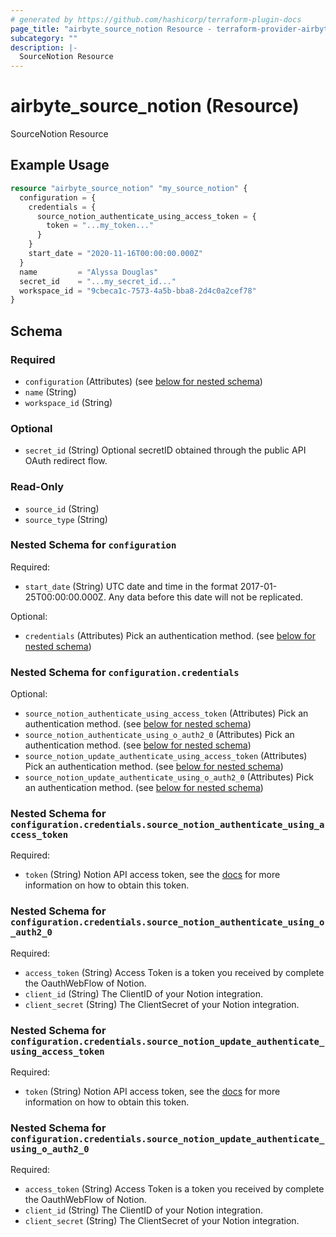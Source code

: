 ```yaml
---
# generated by https://github.com/hashicorp/terraform-plugin-docs
page_title: "airbyte_source_notion Resource - terraform-provider-airbyte"
subcategory: ""
description: |-
  SourceNotion Resource
---
```


# airbyte_source_notion (Resource)

SourceNotion Resource

## Example Usage

```terraform
resource "airbyte_source_notion" "my_source_notion" {
  configuration = {
    credentials = {
      source_notion_authenticate_using_access_token = {
        token = "...my_token..."
      }
    }
    start_date = "2020-11-16T00:00:00.000Z"
  }
  name         = "Alyssa Douglas"
  secret_id    = "...my_secret_id..."
  workspace_id = "9cbeca1c-7573-4a5b-bba8-2d4c0a2cef78"
}
```

<!-- schema generated by tfplugindocs -->
## Schema

### Required

- `configuration` (Attributes) (see [below for nested schema](#nestedatt--configuration))
- `name` (String)
- `workspace_id` (String)

### Optional

- `secret_id` (String) Optional secretID obtained through the public API OAuth redirect flow.

### Read-Only

- `source_id` (String)
- `source_type` (String)

<a id="nestedatt--configuration"></a>
### Nested Schema for `configuration`

Required:

- `start_date` (String) UTC date and time in the format 2017-01-25T00:00:00.000Z. Any data before this date will not be replicated.

Optional:

- `credentials` (Attributes) Pick an authentication method. (see [below for nested schema](#nestedatt--configuration--credentials))

<a id="nestedatt--configuration--credentials"></a>
### Nested Schema for `configuration.credentials`

Optional:

- `source_notion_authenticate_using_access_token` (Attributes) Pick an authentication method. (see [below for nested schema](#nestedatt--configuration--credentials--source_notion_authenticate_using_access_token))
- `source_notion_authenticate_using_o_auth2_0` (Attributes) Pick an authentication method. (see [below for nested schema](#nestedatt--configuration--credentials--source_notion_authenticate_using_o_auth2_0))
- `source_notion_update_authenticate_using_access_token` (Attributes) Pick an authentication method. (see [below for nested schema](#nestedatt--configuration--credentials--source_notion_update_authenticate_using_access_token))
- `source_notion_update_authenticate_using_o_auth2_0` (Attributes) Pick an authentication method. (see [below for nested schema](#nestedatt--configuration--credentials--source_notion_update_authenticate_using_o_auth2_0))

<a id="nestedatt--configuration--credentials--source_notion_authenticate_using_access_token"></a>
### Nested Schema for `configuration.credentials.source_notion_authenticate_using_access_token`

Required:

- `token` (String) Notion API access token, see the <a href="https://developers.notion.com/docs/authorization">docs</a> for more information on how to obtain this token.


<a id="nestedatt--configuration--credentials--source_notion_authenticate_using_o_auth2_0"></a>
### Nested Schema for `configuration.credentials.source_notion_authenticate_using_o_auth2_0`

Required:

- `access_token` (String) Access Token is a token you received by complete the OauthWebFlow of Notion.
- `client_id` (String) The ClientID of your Notion integration.
- `client_secret` (String) The ClientSecret of your Notion integration.


<a id="nestedatt--configuration--credentials--source_notion_update_authenticate_using_access_token"></a>
### Nested Schema for `configuration.credentials.source_notion_update_authenticate_using_access_token`

Required:

- `token` (String) Notion API access token, see the <a href="https://developers.notion.com/docs/authorization">docs</a> for more information on how to obtain this token.


<a id="nestedatt--configuration--credentials--source_notion_update_authenticate_using_o_auth2_0"></a>
### Nested Schema for `configuration.credentials.source_notion_update_authenticate_using_o_auth2_0`

Required:

- `access_token` (String) Access Token is a token you received by complete the OauthWebFlow of Notion.
- `client_id` (String) The ClientID of your Notion integration.
- `client_secret` (String) The ClientSecret of your Notion integration.


